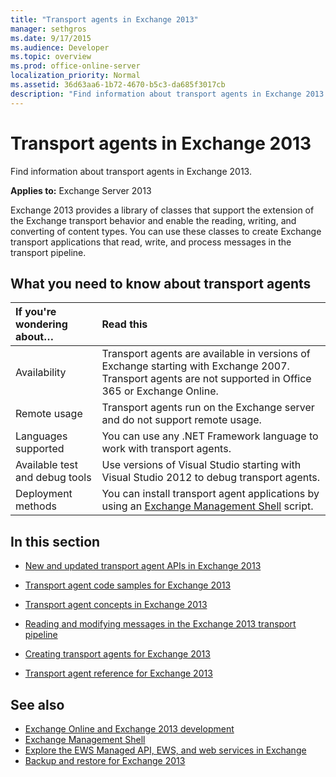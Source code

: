 ```yaml
---
title: "Transport agents in Exchange 2013"
manager: sethgros
ms.date: 9/17/2015
ms.audience: Developer
ms.topic: overview
ms.prod: office-online-server
localization_priority: Normal
ms.assetid: 36d63aa6-1b72-4670-b5c3-da685f3017cb
description: "Find information about transport agents in Exchange 2013."
---
```


# Transport agents in Exchange 2013

Find information about transport agents in Exchange 2013. 

**Applies to:** Exchange Server 2013
  
Exchange 2013 provides a library of classes that support the extension of the Exchange transport behavior and enable the reading, writing, and converting of content types. You can use these classes to create Exchange transport applications that read, write, and process messages in the transport pipeline.
  
## What you need to know about transport agents

|**If you're wondering about…**|**Read this**|
|:-----|:-----|
|Availability  <br/> |Transport agents are available in versions of Exchange starting with Exchange 2007. Transport agents are not supported in Office 365 or Exchange Online.  <br/> |
|Remote usage  <br/> |Transport agents run on the Exchange server and do not support remote usage.  <br/> |
|Languages supported  <br/> |You can use any .NET Framework language to work with transport agents.  <br/> |
|Available test and debug tools  <br/> |Use versions of Visual Studio starting with Visual Studio 2012 to debug transport agents.  <br/> |
|Deployment methods  <br/> |You can install transport agent applications by using an [Exchange Management Shell](http://msdn.microsoft.com/library/8cc0c4fa-9e13-45cb-88da-0486f2ac1bd0%28Office.15%29.aspx) script.  <br/> |
   
## In this section

- [New and updated transport agent APIs in Exchange 2013](new-and-updated-transport-agent-apis-in-exchange-2013.md)
    
- [Transport agent code samples for Exchange 2013](transport-agent-code-samples-for-exchange-2013.md)
    
- [Transport agent concepts in Exchange 2013](transport-agent-concepts-in-exchange-2013.md)
    
- [Reading and modifying messages in the Exchange 2013 transport pipeline](reading-and-modifying-messages-in-the-exchange-2013-transport-pipeline.md)
    
- [Creating transport agents for Exchange 2013](creating-transport-agents-for-exchange-2013.md)
    
- [Transport agent reference for Exchange 2013](transport-agent-reference-for-exchange-2013.md)
    
## See also

- [Exchange Online and Exchange 2013 development](exchange-server-development.md)   
- [Exchange Management Shell](management/exchange-management-shell.md)   
- [Explore the EWS Managed API, EWS, and web services in Exchange](http://msdn.microsoft.com/library/53553207-ff98-4fdb-8716-4ae02fee83bf%28Office.15%29.aspx)    
- [Backup and restore for Exchange 2013](backup-restore/backup-and-restore-for-exchange-2013.md) 
    

